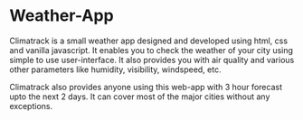 # Weather-App

Climatrack is a small weather app designed and developed using html, css and vanilla javascript. It enables you to check the weather of your city using simple to use user-interface. It also provides you with air quality and various other parameters like humidity, visibility, windspeed, etc.

Climatrack also provides anyone using this web-app with 3 hour forecast upto the next 2 days. It can cover most of the major cities without any exceptions.
